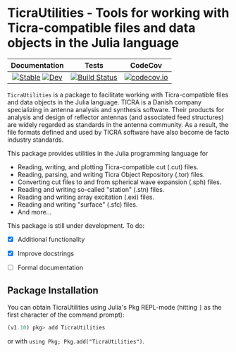 # TicraUtilities - Tools for working with Ticra-compatible files and data objects in the Julia language


| **Documentation**   |  **Tests**     | **CodeCov**  |
|:--------:|:---------------:|:-------:|
|[![Stable](https://img.shields.io/badge/docs-stable-blue.svg)](https://simonp0420.github.io/TicraUtilities.jl/stable)  [![Dev](https://img.shields.io/badge/docs-dev-blue.svg)](https://simonp0420.github.io/TicraUtilities.jl/dev) | [![Build Status](https://github.com/simonp0420/TicraUtilities.jl/actions/workflows/CI.yml/badge.svg?branch=main)](https://github.com/simonp0420/TicraUtilities.jl/actions/workflows/CI.yml?query=branch%3Amain) | [![codecov.io](https://codecov.io/github/simonp0420/TicraUtilities.jl/coverage.svg?branch=main)](https://codecov.io/github/simonp0420/TicraUtilities.jl?branch=main) |




`TicraUtilities` is a package to facilitate working with Ticra-compatible files and data objects in the Julia language. TICRA is a Danish company specializing in antenna analysis and synthesis software. Their products for analysis and design of reflector antennas (and associated feed structures) are widely regarded as standards in the antenna community. As a result, the file formats defined and used by TICRA software have also become de facto industry standards.

This package provides utilities in the Julia programming language for
* Reading, writing, and plotting Ticra-compatible cut (.cut) files.
* Reading, parsing, and writing Ticra Object Repository (.tor) files.
* Converting cut files to and from spherical wave expansion (.sph) files.
* Reading and writing so-called "station" (.stn) files.
* Reading and writing array excitation (.exi) files.
* Reading and writing "surface" (.sfc) files.
* And more...


This package is still under development.  To do:
- [x] Additional functionality
- [x] Improve docstrings
- [ ] Formal documentation

 

## Package Installation
You can obtain TicraUtilities using Julia's Pkg REPL-mode (hitting `]` as the first character of the command prompt):

```julia
(v1.10) pkg> add TicraUtilities
```

or with `using Pkg; Pkg.add("TicraUtilities")`.
